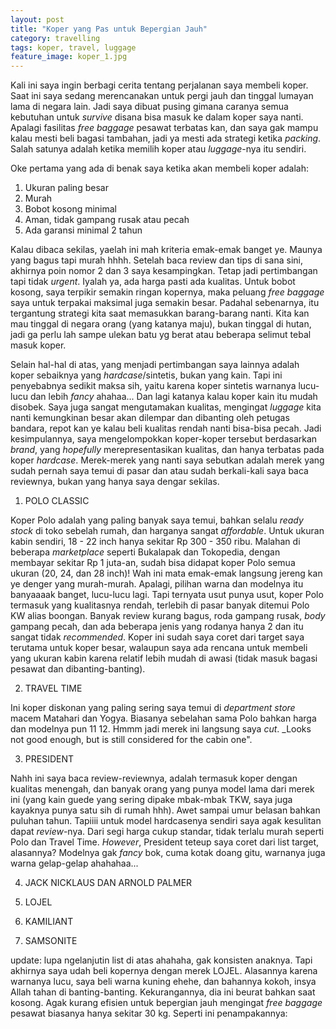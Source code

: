 ```yaml
---
layout: post
title: "Koper yang Pas untuk Bepergian Jauh"
category: travelling
tags: koper, travel, luggage
feature_image: koper_1.jpg
---  
```


Kali ini saya ingin berbagi cerita tentang perjalanan saya membeli koper. Saat ini saya sedang merencanakan untuk pergi jauh dan tinggal lumayan lama di negara lain. Jadi saya dibuat pusing gimana caranya semua kebutuhan untuk _survive_ disana bisa masuk ke dalam koper saya nanti. Apalagi fasilitas _free baggage_ pesawat terbatas kan, dan saya gak mampu kalau mesti beli bagasi tambahan, jadi ya mesti ada strategi ketika _packing_. Salah satunya adalah ketika memilih koper atau _luggage_-nya itu sendiri.

Oke pertama yang ada di benak saya ketika akan membeli koper adalah:
1. Ukuran paling besar
2. Murah
3. Bobot kosong minimal
4. Aman, tidak gampang rusak atau pecah
5. Ada garansi minimal 2 tahun

Kalau dibaca sekilas, yaelah ini mah kriteria emak-emak banget ye. Maunya yang bagus tapi murah hhhh. Setelah baca review dan tips di sana sini, akhirnya poin nomor 2 dan 3 saya kesampingkan. Tetap jadi pertimbangan tapi tidak _urgent_. Iyalah ya, ada harga pasti ada kualitas. Untuk bobot kosong, saya terpikir semakin ringan kopernya, maka peluang _free baggage_ saya untuk terpakai maksimal juga semakin besar. Padahal sebenarnya, itu tergantung strategi kita saat memasukkan barang-barang nanti. Kita kan mau tinggal di negara orang (yang katanya maju), bukan tinggal di hutan, jadi ga perlu lah sampe ulekan batu yg berat atau beberapa selimut tebal masuk koper.

Selain hal-hal di atas, yang menjadi pertimbangan saya lainnya adalah koper sebaiknya yang _hardcase_/sintetis, bukan yang kain. Tapi ini penyebabnya sedikit maksa sih, yaitu karena koper sintetis warnanya lucu-lucu dan lebih _fancy_ ahahaa... Dan lagi katanya kalau koper kain itu mudah disobek. Saya juga sangat mengutamakan kualitas, mengingat _luggage_ kita nanti kemungkinan besar akan dilempar dan dibanting oleh petugas bandara, repot kan ye kalau beli kualitas rendah nanti bisa-bisa pecah. Jadi kesimpulannya, saya mengelompokkan koper-koper tersebut berdasarkan _brand_, yang _hopefully_ merepresentasikan kualitas, dan hanya terbatas pada koper _hardcase_. Merek-merek yang nanti saya sebutkan adalah merek yang sudah pernah saya temui di pasar dan atau sudah berkali-kali saya baca reviewnya, bukan yang hanya saya dengar sekilas.

1. POLO CLASSIC


Koper Polo adalah yang paling banyak saya temui, bahkan selalu _ready stock_ di toko sebelah rumah, dan harganya sangat _affordable_. Untuk ukuran kabin sendiri, 18 - 22 inch hanya sekitar Rp 300 - 350 ribu. Malahan di beberapa _marketplace_ seperti Bukalapak dan Tokopedia, dengan membayar sekitar Rp 1 juta-an, sudah bisa didapat koper Polo semua ukuran (20, 24, dan 28 inch)! Wah ini mata emak-emak langsung jereng kan ye denger yang murah-murah. Apalagi, pilihan warna dan modelnya itu banyaaaak banget, lucu-lucu lagi. Tapi ternyata usut punya usut, koper Polo termasuk yang kualitasnya rendah, terlebih di pasar banyak ditemui Polo KW alias boongan. Banyak review kurang bagus, roda gampang rusak, _body_ gampang pecah, dan ada beberapa jenis yang rodanya hanya 2 dan itu sangat tidak _recommended_. Koper ini sudah saya coret dari target saya terutama untuk koper besar, walaupun saya ada rencana untuk membeli yang ukuran kabin karena relatif lebih mudah di awasi (tidak masuk bagasi pesawat dan dibanting-banting).

2. TRAVEL TIME


Ini koper diskonan yang paling sering saya temui di _department store_ macem Matahari dan Yogya. Biasanya sebelahan sama Polo bahkan harga dan modelnya pun 11 12. Hmmm jadi merek ini langsung saya _cut_. _Looks not good enough, but is still considered for the cabin one".

3. PRESIDENT

Nahh ini saya baca review-reviewnya, adalah termasuk koper dengan kualitas menengah, dan banyak orang yang punya model lama dari merek ini (yang kain guede yang sering dipake mbak-mbak TKW, saya juga kayaknya punya satu sih di rumah hhh). Awet sampai umur belasan bahkan puluhan tahun. Tapiiii untuk model hardcasenya sendiri saya agak kesulitan dapat _review_-nya. Dari segi harga cukup standar, tidak terlalu murah seperti Polo dan Travel Time. _However_, President teteup saya coret dari list target, alasannya? Modelnya gak _fancy_ bok, cuma kotak doang gitu, warnanya juga warna gelap-gelap ahahahaa...

4. JACK NICKLAUS DAN ARNOLD PALMER


5. LOJEL
6. KAMILIANT
7. SAMSONITE

update: lupa ngelanjutin list di atas ahahaha, gak konsisten anaknya. Tapi akhirnya saya udah beli kopernya dengan merek LOJEL. Alasannya karena warnanya lucu, saya beli warna kuning ehehe, dan bahannya kokoh, insya Allah tahan di banting-banting. Kekurangannya, dia ini beurat bahkan saat kosong. Agak kurang efisien untuk bepergian jauh mengingat _free baggage_ pesawat biasanya hanya sekitar 30 kg. Seperti ini penampakannya:
